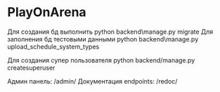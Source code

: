 # PlayOnArena

Для создания бд выполнить python backend\manage.py migrate
Для заполнения бд тестовыми данными python backend\manage.py upload_schedule_system_types

Для создания супер пользователя python backend/manage.py createsuperuser

Админ панель: /admin/
Документация endpoints: /redoc/